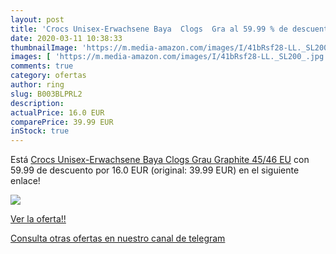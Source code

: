 ```yaml
---
layout: post
title: 'Crocs Unisex-Erwachsene Baya  Clogs  Gra al 59.99 % de descuento'
date: 2020-03-11 10:38:33
thumbnailImage: 'https://m.media-amazon.com/images/I/41bRsf28-LL._SL200_.jpg'
images: [ 'https://m.media-amazon.com/images/I/41bRsf28-LL._SL200_.jpg' ]
comments: true
category: ofertas
author: ring
slug: B003BLPRL2
description:
actualPrice: 16.0 EUR
comparePrice: 39.99 EUR
inStock: true
---
```


Está [Crocs Unisex-Erwachsene Baya  Clogs  Grau  Graphite   45/46 EU](https://www.amazon.com/dp/B003BLPRL2/?tag=redken08-20) con 59.99 de descuento por 16.0 EUR (original: 39.99 EUR) en el siguiente enlace!

[![](https://m.media-amazon.com/images/I/41bRsf28-LL._SL200_.jpg)](https://www.amazon.com/dp/B003BLPRL2/?tag=redken08-20)

[Ver la oferta!!](https://www.amazon.com/dp/B003BLPRL2/?tag=redken08-20)

[Consulta otras ofertas en nuestro canal de telegram](https://t.me/s/ofertas25)
